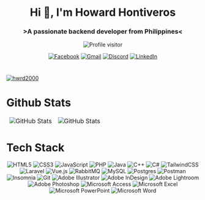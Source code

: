 <h1 align="center">Hi 👋, I'm Howard Hontiveros</h1>
<h3 align="center">&gt;A passionate backend developer from Philippines&lt;</h3>

<p align="center"> <img src="https://komarev.com/ghpvc/?username=hwrd2000&label=Profile%20visitor&color=0e75b6&style=flat" alt="Profile visitor"/> </p>

<div align="center">
  
[![Facebook](https://img.shields.io/badge/Facebook-%231877F2.svg?style=for-the-badge&logo=Facebook&logoColor=white)](https://www.facebook.com/hwrd2000) 
[![Gmail](https://img.shields.io/badge/Gmail-D14836?style=for-the-badge&logo=gmail&logoColor=white)](https://gmail.com)
[![Discord](https://img.shields.io/badge/Discord-%235865F2.svg?style=for-the-badge&logo=discord&logoColor=white)](https://discord.com) 
[![LinkedIn](https://img.shields.io/badge/linkedin-%230077B5.svg?style=for-the-badge&logo=linkedin&logoColor=white)](https://www.linkedin.com/in/howard-hontiveros) 

</div>

#

<p align="left"> <a href="https://github.com/ryo-ma/github-profile-trophy"><img src="https://github-profile-trophy.vercel.app/?username=hwrd2000" alt="hwrd2000"/></a> </p>

# Github Stats
<table align="center" border="0" cellpadding="0" cellspacing="0">
  <thead>
    <tr>
      <td>
        <img
          src="https://github-readme-stats.vercel.app/api?username=hwrd2000&show_icons=true&locale=en&theme=tokyonight&count_private=true"
          alt="GitHub Stats"
        />
      </td>
      <td>
        <img
          src="https://streak-stats.demolab.com/?user=hwrd2000&theme=tokyonight"
          alt="GitHub Stats"
        />
      </td>
    </tr>
  </thead>
</table>

# Tech Stack
<div align="center">
  
![HTML5](https://img.shields.io/badge/html5-%23E34F26.svg?style=for-the-badge&logo=html5&logoColor=white) ![CSS3](https://img.shields.io/badge/css3-%231572B6.svg?style=for-the-badge&logo=css3&logoColor=white) ![JavaScript](https://img.shields.io/badge/javascript-%23323330.svg?style=for-the-badge&logo=javascript&logoColor=%23F7DF1E) ![PHP](https://img.shields.io/badge/php-%23777BB4.svg?style=for-the-badge&logo=php&logoColor=white) ![Java](https://img.shields.io/badge/java-%23ED8B00.svg?style=for-the-badge&logo=java&logoColor=white) ![C++](https://img.shields.io/badge/c++-%2300599C.svg?style=for-the-badge&logo=c%2B%2B&logoColor=white) ![C#](https://img.shields.io/badge/c%23-%23239120.svg?style=for-the-badge&logo=c-sharp&logoColor=white) ![TailwindCSS](https://img.shields.io/badge/tailwindcss-%2338B2AC.svg?style=for-the-badge&logo=tailwind-css&logoColor=white) ![Laravel](https://img.shields.io/badge/laravel-%23FF2D20.svg?style=for-the-badge&logo=laravel&logoColor=white) ![Vue.js](https://img.shields.io/badge/vuejs-%2335495e.svg?style=for-the-badge&logo=vuedotjs&logoColor=%234FC08D) ![RabbitMQ](https://img.shields.io/badge/Rabbitmq-FF6600?style=for-the-badge&logo=rabbitmq&logoColor=white) ![MySQL](https://img.shields.io/badge/mysql-%2300f.svg?style=for-the-badge&logo=mysql&logoColor=white) ![Postgres](https://img.shields.io/badge/postgres-%23316192.svg?style=for-the-badge&logo=postgresql&logoColor=white) ![Postman](https://img.shields.io/badge/Postman-FF6C37?style=for-the-badge&logo=postman&logoColor=white) ![Insomnia](https://img.shields.io/badge/Insomnia-black?style=for-the-badge&logo=insomnia&logoColor=5849BE) ![Git](https://img.shields.io/badge/git-%23F05033.svg?style=for-the-badge&logo=git&logoColor=white) ![Adobe Illustrator](https://img.shields.io/badge/adobe%20illustrator-%23FF9A00.svg?style=for-the-badge&logo=adobe%20illustrator&logoColor=white) ![Adobe InDesign](https://img.shields.io/badge/Adobe%20InDesign-49021F?style=for-the-badge&logo=adobeindesign&logoColor=white) ![Adobe Lightroom](https://img.shields.io/badge/Adobe%20Lightroom-31A8FF.svg?style=for-the-badge&logo=Adobe%20Lightroom&logoColor=white) ![Adobe Photoshop](https://img.shields.io/badge/adobe%20photoshop-%2331A8FF.svg?style=for-the-badge&logo=adobe%20photoshop&logoColor=white) ![Microsoft Access](https://img.shields.io/badge/Microsoft_Access-A4373A?style=for-the-badge&logo=microsoft-access&logoColor=white) ![Microsoft Excel](https://img.shields.io/badge/Microsoft_Excel-217346?style=for-the-badge&logo=microsoft-excel&logoColor=white) ![Microsoft PowerPoint](https://img.shields.io/badge/Microsoft_PowerPoint-B7472A?style=for-the-badge&logo=microsoft-powerpoint&logoColor=white) ![Microsoft Word](https://img.shields.io/badge/Microsoft_Word-2B579A?style=for-the-badge&logo=microsoft-word&logoColor=white)

</div>
